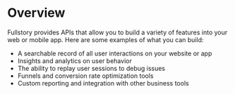 # Overview

Fullstory provides APIs that allow you to build a variety of features into your web or mobile app. Here are some examples of what you can build:

- A searchable record of all user interactions on your website or app
- Insights and analytics on user behavior
- The ability to replay user sessions to debug issues
- Funnels and conversion rate optimization tools
- Custom reporting and integration with other business tools

